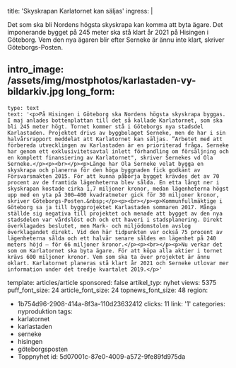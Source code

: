 title: 'Skyskrapan Karlatornet kan säljas'
ingress: |
  <p>Det som ska bli Nordens högsta skyskrapa kan komma att byta ägare. Det imponerande bygget på 245 meter ska stå klart år 2021 på Hisingen i Göteborg. Vem den nya ägaren blir efter Serneke är ännu inte klart, skriver Göteborgs-Posten.
  </p>
  
intro_image: /assets/img/mostphotos/karlastaden-vy-bildarkiv.jpg
long_form:
  -
    type: text
    text: '<p>På Hisingen i Göteborg ska Nordens högsta skyskrapa byggas. I maj anlades bottenplattan till det så kallade Karlatornet, som ska bli 245 meter högt. Tornet kommer stå i Göteborgs nya stadsdel Karlastaden. Projektet drivs av byggbolaget Serneke, men de har i sin halvårsrapport meddelat att Karlatornet kan säljas. ”Arbetet med att förbereda utvecklingen av Karlastaden är en prioriterad fråga. Serneke har genom ett exklusivitetsavtal inlett förhandling om försäljning och en komplett finansiering av Karlatornet", skriver Sernekes vd Ola Serneke.</p><p><br></p><p>Länge har Ola Serneke velat bygga en skyskrapa och planerna för den höga byggnaden fick godkänt av Försvarsmakten 2015. För att kunna påbörja bygget krävdes det av 70 procent av de framtida lägenheterna blev sålda. En etta långt ner i skyskrapan kostade cirka 1,7 miljoner kronor, medan lägenheterna högst upp med en yta på 300–400 kvadratmeter gick för 30 miljoner kronor, skriver Göteborgs-Posten.&nbsp;</p><p><br></p><p>Kommunfullmäktige i Göteborg sa ja till byggprojektet Karlastaden sommaren 2017. Många ställde sig negativa till projektet och menade att bygget av den nya stadsdelen var vårdslöst och och ett haveri i stadsplanering. Direkt överklagades beslutet, men Mark- och miljödomstolen avslog överklagandet direkt. Vid den här tidpunkten var också 75 procent av lägenheterna sålda och ett halvår senare såldes en lägenhet på 240 meters höjd – för 66 miljoner kronor.</p><p><br></p><p>Nu verkar det som om Karlatornet ska byta ägare. För att köpa alla aktier i tornet krävs 600 miljoner kronor. Vem som ska ta över projektet är ännu oklart. Karlatornet planeras stå klart år 2021 och Serneke utlovar mer information under det tredje kvartalet 2019.</p>'
template: articles/article
sponsored: false
artikel_typ: nyhet
views: 5375
puff_font_size: 24
article_font_size: 24
topnews_font_size: 48
region:
  - 1b754d96-2908-414a-8f3a-110d23632412
clicks: 11
link: '1'
categories: nyproduktion
tags:
  - karlatornet
  - karlastaden
  - serneke
  - hisingen
  - göteborgsposten
  - Toppnyhet
id: 5d07001c-87e0-4009-a572-9fe89fd975da
